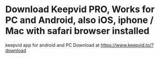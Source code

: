 # Download Keepvid PRO, Works for PC and Android, also iOS, iphone / Mac with safari browser installed
keepvid app for android and PC
Download at https://www.keepvid.to/?download

